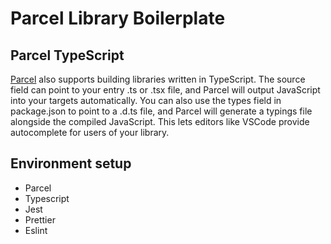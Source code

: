 # Parcel Library Boilerplate

## Parcel TypeScript

[Parcel](https://parceljs.org/) also supports building libraries written in TypeScript. The source field can point to your entry .ts or .tsx file, and Parcel will output JavaScript into your targets automatically. You can also use the types field in package.json to point to a .d.ts file, and Parcel will generate a typings file alongside the compiled JavaScript. This lets editors like VSCode provide autocomplete for users of your library.

## Environment setup

- Parcel
- Typescript
- Jest
- Prettier
- Eslint

